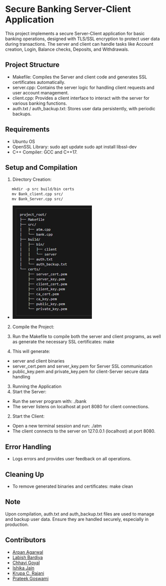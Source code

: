 # Secure Banking Server-Client Application

This project implements a secure Server-Client application for basic banking operations, designed with TLS/SSL encryption to protect user data during transactions. The server and client can handle tasks like Account creation, Login, Balance checks, Deposits, and Withdrawals.

## Project Structure

-	Makefile: Compiles the Server and client code and generates SSL certificates automatically.
-	server.cpp: Contains the server logic for handling client requests and user account management.
-	client.cpp: Provides a client interface to interact with the server for various banking functions.
-	auth.txt / auth_backup.txt: Stores user data persistently, with periodic backups.
  
## Requirements

-	Ubuntu OS
-	OpenSSL Library: sudo apt update sudo apt install libssl-dev
-	C++ Compiler: GCC and C++17.
  
## Setup and Compilation

1. Directory Creation:
```
   mkdir -p src build/bin certs
   mv Bank_client.cpp src/
   mv Bank_Server.cpp src/
```
-   ![Project Structure](<Structure.jpg>)

2.	Compile the Project:
1.	Run the Makefile to compile both the server and client programs, as well as generate the necessary SSL certificates: make
   
2.	This will generate:
-	server and client binaries
-	server_cert.pem and server_key.pem for Server SSL communication
-	public_key.pem and private_key.pem for client-Server secure data handling

3. Running the Application
1.	Start the Server:
-	Run the server program with: ./bank
-	The server listens on localhost at port 8080 for client connections.

2.	Start the Client:
-	Open a new terminal session and run: ./atm
-	The client connects to the server on 127.0.0.1 (localhost) at port 8080.

## Error Handling
-	Logs errors and provides user feedback on all operations.
  
## Cleaning Up
- To remove generated binaries and certificates: make clean
  
## Note
Upon compilation, auth.txt and auth_backup.txt files are used to manage and backup user data. Ensure they are handled securely, especially in production.

## Contributors

- <a href="https://github.com/arpan004">Arpan Agarwal</a>
- <a href="https://github.com/labishbardiya">Labish Bardiya</a>
- <a href="https://github.com/Chhavigoyal02">Chhavi Goyal</a>
- <a href="https://github.com/ishikajain0203">Ishika Jain</a>
- <a href="https://github.com/krupaphd24">Krupa C. Rajani</a>
- <a href="https://github.com/PrateekG93">Prateek Goswami</a>